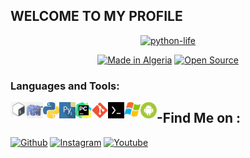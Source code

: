 <p align="center">
  
##  WELCOME TO MY PROFILE 
<p align="center"> 
<a href="https://github.com/python-life"><img title="python-life" src="https://github-readme-stats.vercel.app/api?username=python-life&show_icons=true&include_all_commits=true&theme=radical&cache_seconds=3200"></a>
</p>
<p align="center">
<a href="#"><img title="Made in Algeria" src="https://img.shields.io/badge/MADE%20IN-Algérie-green?colorA=%23ff0000&colorB=%23017e40&style=for-the-badge"></a>
<a href ="#"><src="https://img.shields.io/amo/stars/:addonId"></a>
  <a href="#"><img title="Open Source" src="https://img.shields.io/badge/Open%20Source-%E2%9D%A4-green?style=for-the-badge"></a>
 
 

### Languages and Tools:

  <img align="left" alt="Terminal" width="26px" src="icon/bash.jpg" />
  <img align="left" alt="Terminal" width="26px" src="icon/php.png" />
  <img align="left" alt="Terminal" width="26px" src="icon/python.png" />
  <img align="left" alt="Terminal" width="26px" src="icon/pydroid.png" />
   <img align="left" alt="Terminal" width="26px" src="icon/pycharm.png" />
   <img align="left" alt="Terminal" width="26px" src="icon/git.png" />
     <img align="left" alt="Terminal" width="26px" src="icon/termux.jpg" />
       <img align="left" alt="Terminal" width="26px" src="icon/windows.png" />
         <img align="left" alt="Terminal" width="26px" src="icon/android.png" />
         


  
  
## -Find Me on :

[![Github](https://img.shields.io/badge/github-python--life-green?style=for-the-badge&logo=github)](https://github.com/python-life)
[![Instagram](https://img.shields.io/badge/instagram-python.life-orange?style=for-the-badge&logo=instagram)](https://www.instagram.com/python.life)
[![Youtube](https://img.shields.io/badge/YouTube-python%20life-red?style=for-the-badge&logo=youtube)](https://www.youtube.com/c/pythonlife)
